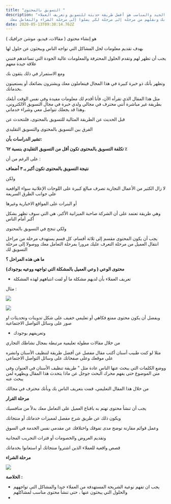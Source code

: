 ```yaml
---
title: "التسويق بالمحتوى "
description: "المحتوى الجيد والمناسب هو أفضل طريقة حديثة للتسويق وتعريف العملاء
  بك ونقلهم من مرحلة إلى مرحلة لكي يصلوا إلى مرحلة الشراء والتعامل معك "
date: 2020-05-13T09:38:14.762Z
---
```



هو إنشاء محتوى ( مقالات، فيديو، موشن جرافيك )

بهدف تقديم معلومات لحل المشاكل التي تواجه الناس ويبحثون عن حلول لها

يجب أن تظهر لهم وتقدم الحلول المحترفة والمعلومات عالية الجودة التي تساعدهم فتبني علاقة جيدة معهم

ومع الاستمرار في ذلك يثقون بك

وتظهر بأنك ذو خبرة كبيرة في هذا المجال فيتعاملون معك ويشترون بضائعك أو يستعينون بخدماتك.



مثل هذا المقال الذي تقرأه الآن، فأنا أقدم لك معلومات مفيدة وفي نفس الوقت أبلغك بطريقة غير مباشرة أنني محترف في مجالي ولدي خبرة في مجال التسويق الالكتروني، وهذا قد يجعلك تتواصل معي وشراء خدماتي.

قبل الحديث عن الطريقة المثالية للتسويق بالمحتوى، فلنتحدث عن

الفرق بين التسويق بالمحتوى والتسويق التقليدي

**تشير الدراسات بأن:**

**تكلفة التسويق بالمحتوى تكون أقل من التسويق التقليدي بنسبة ٦٢ ٪**

على الرغم من أن :

**نتيجة التسويق بالمحتوى تكون أكبر بـ ٣ أضعاف**

ولكن



لا زال الكثير من الأعمال التجارية تصرف مبالغ كبيرة على اللوحات الإعلانية سواء الواقعية على جوانب الطرق السريعة

أو البنرات على المواقع الاخبارية وغيرها

وهي طريقة تعتمد على أن الشركة صاحبة الميزانية الأكبر، هي التي سوف تظهر بشكل أكبر أمام الناس

ولكي تنجح في التسويق بالمحتوى

يجب أن يكون المحتوى مقسم إلى ثلاثة أقسام، كل قسم يستهدف مرحلة من مراحل انتقال العميل من مرحلة التعرف عليك مرورا بمرحلة التعامل معك ووصولا إلى مرحلة التسويق لك

**ما هي هذه المراحل ؟**



**محتوى الوعي ( وعي العميل بالمشكلة التي تواجهه ووعيه بوجودك)**



* تعريف العملاء بأن لديهم مشكلة ما أو لفت انتباههم لهذه المشكلة



مثال :



![](https://lh4.googleusercontent.com/ho1MhkitH0TuMK7X0OOgcO1vI-SuEpogTovGl0e5HGF2Syve40Jk9N2gFo-a6ZPCQqTyR7hsOo-ImyUzJAK4FK9OJEbeDlLrZUoOi4x5CZnVwbGCzuZSRJiHofSZTQ)



![](https://lh6.googleusercontent.com/HM028yCxTLLwFWhtQHU_ZT9joFK0LZs3C6e4a9o1W0LzABV4BBBaSaSOzs88cPbROJQqelnJR8iGQijTopXWp195xne1rWHc14Ti0tisnngkCh5fEWotOAmzHIMTDQ)



ويفضل أن يكون محتوى ممتع فكاهي أو تعليمي خفيف على شكل تدوينات وتحديثات او صور على وسائل التواصل الاجتماعية



* وتعريفهم بوجودك





من خلال مقالات مطولة تعليمية مرتبطة بمجال نشاطك التجاري



مثلا لو كنت طبيب أسنان أكتب مقال مفصل عن أفضل طريقة لتنظيف الأسنان وانشره على موقعك وعلى صفحاتك على وسائل التواصل الاجتماعي



ووضع الكلمات التي يبحث عنها الناس عادة مثل " طريقة تنظيف الأسنان في العنوان وفي متن الموضوع حتى يفهم محرك البحث جوجل عن ماذا يتحدث هذا المقال ويظهره لمن يبحث عنه



من خلال هذا المقال التعليمي، قمت بتعريف الناس بك وبأنك محترف في مجالك



**مرحلة القرار**



يجب أن تنشأ محتوى تهتم به باقناع العميل على التعامل معك بدلاً من منافسيك



ويكون ذلك عن طريق شرح مفصل لمميزات خدماتك أو منتجاتك



وعمل قوائم مقارنة توضح مدى تفوقك واختلافك عن مقدمي نفس الخدمة في السوق



وتقديم العروض والخصومات أو فترات التجريب المجانية



قصص واقعية للعملاء الذين اشتروا منتجاتك أو استعانوا بخدماتك





**مرحلة الشراء**



![](https://lh4.googleusercontent.com/HhGLkWsqvedmdQYq8_9u_1Mbva_mDfeW8kDptnFVX2mpqNWW8hYS0ctbN4_NCrMxnZHpecLchXNY_D4FW8qi1ZVofesV3BFUkdupsDR1__HOH1r_bwNMk-8ReMX2-g)



**الخلاصة :**



* يجب ان تفهم نوعية الشريحة المستهدفة من العملاء جيدا والمشاكل التي تواجههم والحلول التي يبحثون عنها ، حتى تنشأ محتوى مناسب لمشاكلهم
*